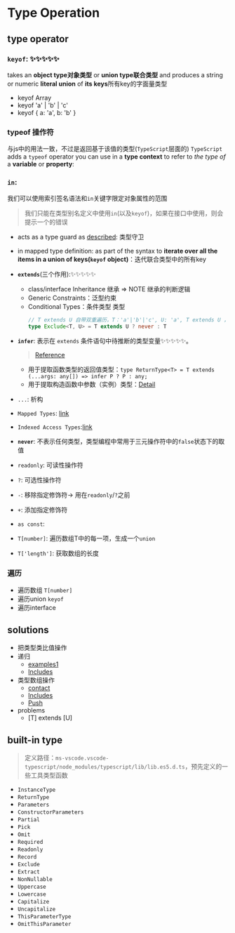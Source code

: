 # Type Operation

## type operator
### **`keyof`**: ✨✨✨✨✨
takes an **object type对象类型** or **union type联合类型** and produces a string or numeric **literal union** of **its keys**所有key的字面量类型
  - keyof Array
  - keyof 'a' | 'b' | 'c'
  - keyof { a: 'a', b: 'b' }
### typeof 操作符
与js中的用法一致，不过是返回基于该值的类型(`TypeScript`层面的)
`TypeScript` adds a `typeof` operator you can use in a **type context** to refer to _the type of_ a **variable** or **property**:

### **`in`**:
我们可以使用索引签名语法和`in`关键字限定对象属性的范围
> 我们只能在类型别名定义中使用`in`(以及`keyof`)，如果在接口中使用，则会提示一个的错误
  - acts as a type guard as [described](https://github.com/Microsoft/TypeScript/issues/10485): 类型守卫
  - in mapped type definition: as part of the syntax to **iterate over all the items in a union of keys(`keyof` object)**：迭代联合类型中的所有key



- **`extends`**(三个作用):✨✨✨✨✨
  - class/interface Inheritance 继承 => NOTE 继承的判断逻辑
  - Generic Constraints：泛型约束
  - Conditional Types：条件类型 类型
    ```ts
    // T extends U 自带双重遍历，T：'a'|'b'|'c', U: 'a', T extends U ，T的各项会与U中的各项进行对比
    type Exclude<T, U> = T extends U ? never : T
    ```
- **`infer`**: 表示在 `extends` 条件语句中待推断的类型变量✨✨✨✨✨。
  > [Reference](https://github.com/Microsoft/TypeScript/pull/21496)
  - 用于提取函数类型的返回值类型：`type ReturnType<T> = T extends (...args: any[]) => infer P ? P : any;`
  - 用于提取构造函数中参数（实例）类型：[Detail](https://jkchao.github.io/typescript-book-chinese/tips/infer.html#%E5%86%85%E7%BD%AE%E7%B1%BB%E5%9E%8B)
- `...`: 析构
- `Mapped Types`: [link](https://www.typescriptlang.org/docs/handbook/2/mapped-types.html)
- `Indexed Access Types`:[link](https://www.typescriptlang.org/docs/handbook/2/indexed-access-types.html)
- **`never`**: 不表示任何类型，类型编程中常用于三元操作符中的`false`状态下的取值
- `readonly`: 可读性操作符
- `?`: 可选性操作符
- `-`: 移除指定修饰符-> 用在`readonly`/`?`之前
- `+`: 添加指定修饰符
- `as const`:
- `T[number]`: 遍历数组T中的每一项，生成一个`union`
- `T['length']`: 获取数组的长度

### 遍历
- 遍历数组
  `T[number]`
- 遍历union
  `keyof`
- 遍历interface
## solutions
- 把类型类比值操作
- 递归
  - [examples1](https://tsch.js.org/189)
  - [Includes](https://tsch.js.org/898)
- 类型数组操作
  - [contact](https://tsch.js.org/533)
  - [Includes](https://tsch.js.org/898)
  - [Push](https://tsch.js.org/3057)
- problems
  - [T] extends [U]
## built-in type
> 定义路径：`ms-vscode.vscode-typescript/node_modules/typescript/lib/lib.es5.d.ts`，预先定义的一些工具类型函数
- `InstanceType`
- `ReturnType`
- `Parameters`
- `ConstructorParameters`
- `Partial`
- `Pick`
- `Omit`
- `Required`
- `Readonly`
- `Record`
- `Exclude`
- `Extract`
- `NonNullable`
- `Uppercase`
- `Lowercase`
- `Capitalize`
- `Uncapitalize`
- `ThisParameterType`
- `OmitThisParameter`